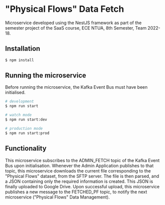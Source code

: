 # "Physical Flows" Data Fetch

Microservice developed using the NestJS framework as part of the semester project of the SaaS course, ECE NTUA, 8th Semester, Team 2022-18.

## Installation

```bash
$ npm install
```

## Running the microservice

Before running the microservice, the Kafka Event Bus must have been initialised.

```bash
# development
$ npm run start

# watch mode
$ npm run start:dev

# production mode
$ npm run start:prod
```

## Functionality

This microservice subscribes to the ADMIN_FETCH topic of the Kafka Event Bus upon initialisation. Whenever the Admin Application publishes to that topic, this microservice downloads the current file corresponding to the "Physical Flows" dataset, from the SFTP server. The file is then parsed, and a JSON containing only the required information is created. This JSON is finally uploaded to Google Drive. Upon successful upload, this microservice publishes a new message to the FETCHED_PF topic, to notify the next microservice ("Physical Flows" Data Management).
